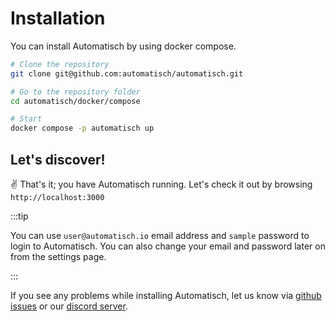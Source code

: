 # Installation

You can install Automatisch by using docker compose.

```bash
# Clone the repository
git clone git@github.com:automatisch/automatisch.git

# Go to the repository folder
cd automatisch/docker/compose

# Start
docker compose -p automatisch up
```

## Let's discover!

✌️ That's it; you have Automatisch running. Let's check it out by browsing `http://localhost:3000`

:::tip

You can use `user@automatisch.io` email address and `sample` password to login to Automatisch. You can also change your email and password later on from the settings page.

:::

If you see any problems while installing Automatisch, let us know via [github issues](https://github.com/automatisch/automatisch/issues) or our [discord server](https://discord.gg/dJSah9CVrC).

